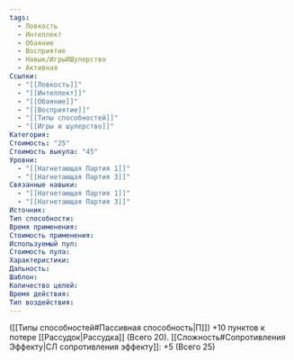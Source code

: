 ```yaml
---
tags:
  - Ловкость
  - Интеллект
  - Обаяние
  - Восприятие
  - Навык/ИгрыИШулерство
  - Активная
Ссылки:
  - "[[Ловкость]]"
  - "[[Интеллект]]"
  - "[[Обаяние]]"
  - "[[Восприятие]]"
  - "[[Типы способностей]]"
  - "[[Игры и шулерство]]"
Категория: 
Стоимость: "25"
Стоимость выкупа: "45"
Уровни:
  - "[[Нагнетающая Партия 1]]"
  - "[[Нагнетающая Партия 3]]"
Связанные навыки:
  - "[[Нагнетающая Партия 1]]"
  - "[[Нагнетающая Партия 3]]"
Источник:
Тип способности:
Время применения:
Стоимость применения:
Используемый пул:
Стоимость пула:
Характеристики:
Дальность:
Шаблон:
Количество целей:
Время действия:
Тип воздействия:
---
```

([[Типы способностей#Пассивная способность|П]]) +10 пунктов к потере [[Рассудок|Рассудка]] (Всего 20).
[[Сложность#Cопротивления Эффекту|СЛ сопротивления эффекту]]: +5 (Всего 25)